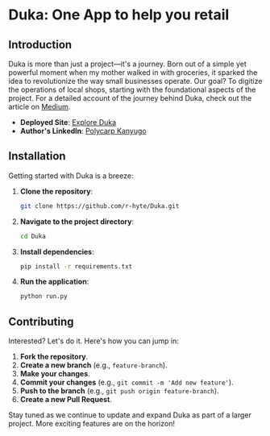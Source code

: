 # Duka: One App to help you retail

## Introduction

Duka is more than just a project—it's a journey. Born out of a simple yet powerful moment when my mother walked in with groceries, it sparked the idea to revolutionize the way small businesses operate. Our goal? To digitize the operations of local shops, starting with the foundational aspects of the project. For a detailed account of the journey behind Duka, check out the article on [Medium](https://medium.com/@polycarpwathuta39/the-journey-of-building-duka-93c2e2865d75).

- **Deployed Site**: [Explore Duka](https://r-hyte.github.io/Duka/)
- **Author's LinkedIn**: [Polycarp Kanyugo](https://www.linkedin.com/in/polycarp-kanyugo)

## Installation

Getting started with Duka is a breeze:

1. **Clone the repository**:
   ```bash
   git clone https://github.com/r-hyte/Duka.git
   ```

2. **Navigate to the project directory**:
   ```bash
   cd Duka
   ```

3. **Install dependencies**:
   ```bash
   pip install -r requirements.txt
   ```

3. **Run the application**:
   ```bash
   python run.py
   ```

## Contributing

Interested? Let's do it. Here's how you can jump in:

1. **Fork the repository**.
2. **Create a new branch** (e.g., `feature-branch`).
3. **Make your changes**.
4. **Commit your changes** (e.g., `git commit -m 'Add new feature'`).
5. **Push to the branch** (e.g., `git push origin feature-branch`).
6. **Create a new Pull Request**.

Stay tuned as we continue to update and expand Duka as part of a larger project. More exciting features are on the horizon!